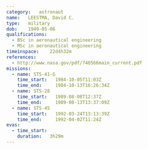 ```yaml
---
category:	astronaut
name:	LEESTMA, David C.
type:	military
dob:	1949-05-06
qualifications:
  - BSc in aeronautical engineering
  - MSc in aeronautical engineering
timeinspace:	22d4h32m
references:
  - http://www.nasa.gov/pdf/740566main_current.pdf
missions:
  - name: STS-41-G
    time_start:   1984-10-05T11:03Z
    time_end:     1984-10-13T16:26:34Z
  - name: STS-28
    time_start:   1989-08-08T12:37Z
    time_end:     1989-08-13T13:37:09Z
  - name: STS-45
    time_start:   1992-03-24T13:13:39Z
    time_end:     1992-04-02T11:24Z
evas:
  - time_start: 
    duration:   3h29m
---
```

